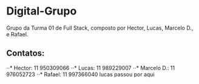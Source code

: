 # Digital-Grupo
Grupo da Turma 01 de Full Stack, composto por Hector, Lucas, Marcelo D., e Rafael.


## Contatos:

⋅⋅* Hector: 11 950309066
⋅⋅* Lucas: 11 989229007
⋅⋅* Marcelo D.: 11 976052723
⋅⋅* Rafael: 11 997366040
lucas passou por aqui
